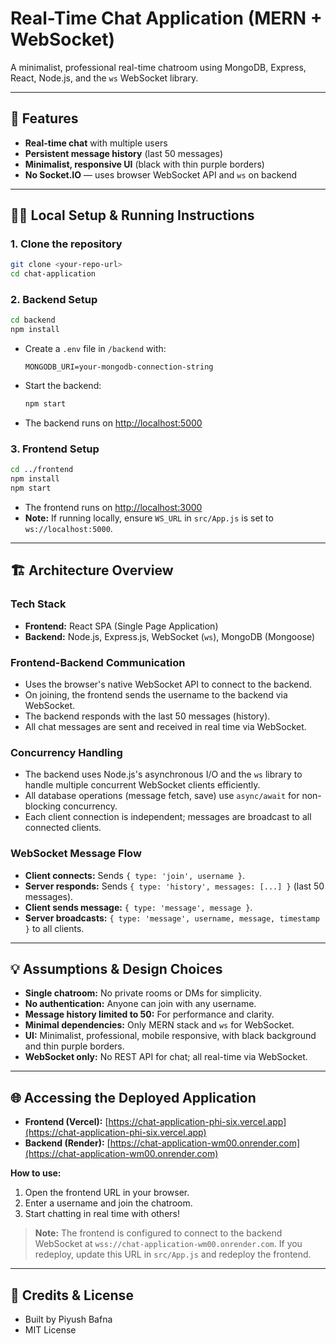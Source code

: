 # Real-Time Chat Application (MERN + WebSocket)

A minimalist, professional real-time chatroom using MongoDB, Express, React, Node.js, and the `ws` WebSocket library.

---

## 🚀 Features

- **Real-time chat** with multiple users
- **Persistent message history** (last 50 messages)
- **Minimalist, responsive UI** (black with thin purple borders)
- **No Socket.IO** — uses browser WebSocket API and `ws` on backend

---

## 🧑‍💻 Local Setup & Running Instructions

### 1. **Clone the repository**
```bash
git clone <your-repo-url>
cd chat-application
```

### 2. **Backend Setup**
```bash
cd backend
npm install
```
- Create a `.env` file in `/backend` with:
  ```
  MONGODB_URI=your-mongodb-connection-string
  ```
- Start the backend:
  ```bash
  npm start
  ```
- The backend runs on [http://localhost:5000](http://localhost:5000)

### 3. **Frontend Setup**
```bash
cd ../frontend
npm install
npm start
```
- The frontend runs on [http://localhost:3000](http://localhost:3000)
- **Note:** If running locally, ensure `WS_URL` in `src/App.js` is set to `ws://localhost:5000`.

---

## 🏗️ Architecture Overview

### **Tech Stack**
- **Frontend:** React SPA (Single Page Application)
- **Backend:** Node.js, Express.js, WebSocket (`ws`), MongoDB (Mongoose)

### **Frontend-Backend Communication**
- Uses the browser's native WebSocket API to connect to the backend.
- On joining, the frontend sends the username to the backend via WebSocket.
- The backend responds with the last 50 messages (history).
- All chat messages are sent and received in real time via WebSocket.

### **Concurrency Handling**
- The backend uses Node.js's asynchronous I/O and the `ws` library to handle multiple concurrent WebSocket clients efficiently.
- All database operations (message fetch, save) use `async/await` for non-blocking concurrency.
- Each client connection is independent; messages are broadcast to all connected clients.

### **WebSocket Message Flow**
- **Client connects:** Sends `{ type: 'join', username }`.
- **Server responds:** Sends `{ type: 'history', messages: [...] }` (last 50 messages).
- **Client sends message:** `{ type: 'message', message }`.
- **Server broadcasts:** `{ type: 'message', username, message, timestamp }` to all clients.

---

## 💡 Assumptions & Design Choices
- **Single chatroom:** No private rooms or DMs for simplicity.
- **No authentication:** Anyone can join with any username.
- **Message history limited to 50:** For performance and clarity.
- **Minimal dependencies:** Only MERN stack and `ws` for WebSocket.
- **UI:** Minimalist, professional, mobile responsive, with black background and thin purple borders.
- **WebSocket only:** No REST API for chat; all real-time via WebSocket.

---

## 🌐 Accessing the Deployed Application

- **Frontend (Vercel):** [https://chat-application-phi-six.vercel.app](https://chat-application-phi-six.vercel.app)
- **Backend (Render):** [https://chat-application-wm00.onrender.com](https://chat-application-wm00.onrender.com)

**How to use:**
1. Open the frontend URL in your browser.
2. Enter a username and join the chatroom.
3. Start chatting in real time with others!

> **Note:** The frontend is configured to connect to the backend WebSocket at `wss://chat-application-wm00.onrender.com`. If you redeploy, update this URL in `src/App.js` and redeploy the frontend.

---
## 📝 Credits & License
- Built by Piyush Bafna
- MIT License
